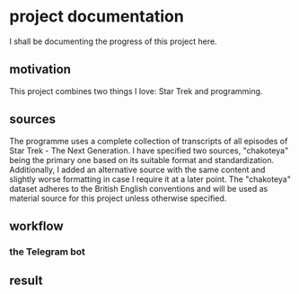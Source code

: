 # project documentation
I shall be documenting the progress of this project here.
## motivation
This project combines two things I love: Star Trek and programming.
## sources
The programme uses a complete collection of transcripts of all episodes of Star Trek - The Next Generation. I have specified two sources, "chakoteya" being the primary one based on its suitable format and standardization. Additionally, I added an alternative source with the same content and slightly worse formatting in case I require it at a later point.
The "chakoteya" dataset adheres to the British English conventions and will be used as material source for this project unless otherwise specified.
## workflow
### the Telegram bot
## result

